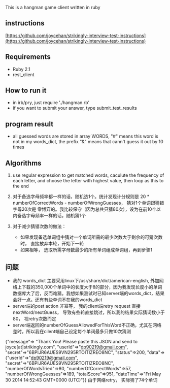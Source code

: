 This is a hangman game client written in ruby

## instructions
[https://github.com/joycehan/strikingly-interview-test-instructions](https://github.com/joycehan/strikingly-interview-test-instructions)

## Requirements
- Ruby 2.1
- rest_client

## How to run it

- in irb/pry, just require './hangman.rb'
- if you want to submit your answer, type submit_test_results

## program result
- all guessed words are stored in array WORDS, "#" means this word is not in my words_dict, the prefix "&" means that cann't guess it out by 10 times

## Algorithms
1. use regular expression to get matched words, caculute the frequency of each letter, and choose the letter with highest value, then loop as this to the end

2. 对于备选字母频率都一样的话，随机选1个。统计发现计分规则是 20 * numberOfCorrectWords - numberOfWrongGuesses， 猜对1个单词跟猜错字母20次是
零博弈的。我比较保守（因为总共只猜80次），设为在前10个以内备选字母频率一样的话，随机猜1个

3. 对于减少猜错次数的做法： 
    - 如果发现备选单词组中猜对一个单词所需的最少次数大于剩余的可猜次数时， 直接放弃本轮，开始下一轮
    - 如果相等， 选取所需字母数最少的所有单词组成单词组，再到步骤1
    
## 问题
- 我的 words_dict 主要采用linux下/usr/share/dict/american-english, 外加网络上下载的350,000个单词中的长度大于8的部分，因为我发现长度小的单词数据库大了后，反而难猜。我想如果测试时已知server端的words_dict，结果会好一点。还有有些单词不在我的words_dict
- server端的post action 非幂等， 我的client端retry request 直接 nextWord/nextGuess， 导致有些轮直接跳过，所以我的结果实际猜词数小于80， 视retry次数而定
- server端返回的numberOfGuessAllowedForThisWord不正确，尤其在网络差时，所以我在cilent端自己设定每个单词最多只做10次猜测

{"message"=>
  "Thank You! Please paste this JSON and send to joyce[at]strikingly.com",
 "userId"=>"dp90219@gmail.com",
 "secret"=>"6BPIJR6AUES9VN295RTOITIZREO8NC",
 "status"=>200,
 "data"=>
  {"userId"=>"dp90219@gmail.com",
   "secret"=>"6BPIJR6AUES9VN295RTOITIZREO8NC",
   "numberOfWordsTried"=>80,
   "numberOfCorrectWords"=>57,
   "numberOfWrongGuesses"=>189,
   "totalScore"=>951,
   "dateTime"=>"Fri May 30 2014 14:52:43 GMT+0000 (UTC)"}}
由于网络retry， 实际猜了74个单词

 
